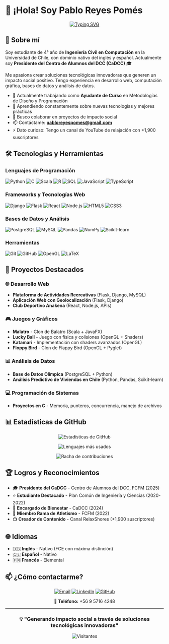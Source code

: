 # 👋 ¡Hola! Soy Pablo Reyes Pomés

<div align="center">
  
[![Typing SVG](https://readme-typing-svg.demolab.com?font=Fira+Code&pause=1000&color=2E9EF7&center=true&vCenter=true&width=435&lines=Estudiante+de+Ingenier%C3%ADa+Civil;en+Computaci%C3%B3n;Universidad+de+Chile+%F0%9F%87%A8%F0%9F%87%B1;Presidente+CaDCC+2025)](https://git.io/typing-svg)

</div>

## 🚀 Sobre mí

Soy estudiante de 4° año de **Ingeniería Civil en Computación** en la Universidad de Chile, con dominio nativo del inglés y español. Actualmente soy **Presidente del Centro de Alumnos del DCC (CaDCC)** 🎓

Me apasiona crear soluciones tecnológicas innovadoras que generen un impacto social positivo. Tengo experiencia en desarrollo web, computación gráfica, bases de datos y análisis de datos.

- 🔭 Actualmente trabajando como **Ayudante de Curso** en Metodologías de Diseño y Programación
- 🌱 Aprendiendo constantemente sobre nuevas tecnologías y mejores prácticas
- 👯 Busco colaborar en proyectos de impacto social
- 📫 Contáctame: **pabloreyespomes@gmail.com**
- ⚡ Dato curioso: Tengo un canal de YouTube de relajación con +1,900 suscriptores

## 🛠️ Tecnologías y Herramientas

### Lenguajes de Programación
![Python](https://img.shields.io/badge/Python-3776AB?style=for-the-badge&logo=python&logoColor=white)
![C](https://img.shields.io/badge/C-00599C?style=for-the-badge&logo=c&logoColor=white)
![Scala](https://img.shields.io/badge/Scala-DC322F?style=for-the-badge&logo=scala&logoColor=white)
![R](https://img.shields.io/badge/R-276DC3?style=for-the-badge&logo=r&logoColor=white)
![SQL](https://img.shields.io/badge/SQL-4479A1?style=for-the-badge&logo=postgresql&logoColor=white)
![JavaScript](https://img.shields.io/badge/JavaScript-F7DF1E?style=for-the-badge&logo=javascript&logoColor=black)
![TypeScript](https://img.shields.io/badge/TypeScript-007ACC?style=for-the-badge&logo=typescript&logoColor=white)

### Frameworks y Tecnologías Web
![Django](https://img.shields.io/badge/Django-092E20?style=for-the-badge&logo=django&logoColor=white)
![Flask](https://img.shields.io/badge/Flask-000000?style=for-the-badge&logo=flask&logoColor=white)
![React](https://img.shields.io/badge/React-20232A?style=for-the-badge&logo=react&logoColor=61DAFB)
![Node.js](https://img.shields.io/badge/Node.js-43853D?style=for-the-badge&logo=node.js&logoColor=white)
![HTML5](https://img.shields.io/badge/HTML5-E34F26?style=for-the-badge&logo=html5&logoColor=white)
![CSS3](https://img.shields.io/badge/CSS3-1572B6?style=for-the-badge&logo=css3&logoColor=white)

### Bases de Datos y Análisis
![PostgreSQL](https://img.shields.io/badge/PostgreSQL-316192?style=for-the-badge&logo=postgresql&logoColor=white)
![MySQL](https://img.shields.io/badge/MySQL-00000F?style=for-the-badge&logo=mysql&logoColor=white)
![Pandas](https://img.shields.io/badge/Pandas-150458?style=for-the-badge&logo=pandas&logoColor=white)
![NumPy](https://img.shields.io/badge/NumPy-013243?style=for-the-badge&logo=numpy&logoColor=white)
![Scikit-learn](https://img.shields.io/badge/scikit--learn-F7931E?style=for-the-badge&logo=scikit-learn&logoColor=white)

### Herramientas
![Git](https://img.shields.io/badge/Git-F05032?style=for-the-badge&logo=git&logoColor=white)
![GitHub](https://img.shields.io/badge/GitHub-100000?style=for-the-badge&logo=github&logoColor=white)
![OpenGL](https://img.shields.io/badge/OpenGL-5586A4?style=for-the-badge&logo=opengl&logoColor=white)
![LaTeX](https://img.shields.io/badge/LaTeX-008080?style=for-the-badge&logo=latex&logoColor=white)

## 💼 Proyectos Destacados

### 🌐 Desarrollo Web
- **Plataforma de Actividades Recreativas** (Flask, Django, MySQL)
- **Aplicación Web con Geolocalización** (Flask, Django)
- **Club Deportivo Anakena** (React, Node.js, APIs)

### 🎮 Juegos y Gráficos
- **Malatro** - Clon de Balatro (Scala + JavaFX)
- **Lucky Ball** - Juego con física y colisiones (OpenGL + Shaders)
- **Katamari** - Implementación con shaders avanzados (OpenGL)
- **Floppy Bird** - Clon de Flappy Bird (OpenGL + Pyglet)

### 📊 Análisis de Datos
- **Base de Datos Olímpica** (PostgreSQL + Python)
- **Análisis Predictivo de Viviendas en Chile** (Python, Pandas, Scikit-learn)

### 💻 Programación de Sistemas
- **Proyectos en C** - Memoria, punteros, concurrencia, manejo de archivos

## 📊 Estadísticas de GitHub

<div align="center">
  
![Estadísticas de GitHub](https://github-readme-stats.vercel.app/api?username=King-PR&show_icons=true&theme=tokyonight&hide_border=true&include_all_commits=true&count_private=true)

![Lenguajes más usados](https://github-readme-stats.vercel.app/api/top-langs/?username=King-PR&layout=compact&theme=tokyonight&hide_border=true)

![Racha de contribuciones](https://github-readme-streak-stats.herokuapp.com/?user=King-PR&theme=tokyonight&hide_border=true)

</div>

## 🏆 Logros y Reconocimientos

- 🎓 **Presidente del CaDCC** - Centro de Alumnos del DCC, FCFM (2025)
- ⭐ **Estudiante Destacado** - Plan Común de Ingeniería y Ciencias (2020-2022)
- 👥 **Encargado de Bienestar** - CaDCC (2024)
- 🏃 **Miembro Rama de Atletismo** - FCFM (2022)
- 📺 **Creador de Contenido** - Canal RelaxShores (+1,900 suscriptores)

## 🌐 Idiomas

- 🇺🇸 **Inglés** - Nativo (FCE con máxima distinción)
- 🇨🇱 **Español** - Nativo
- 🇫🇷 **Francés** - Elemental

## 📫 ¿Cómo contactarme?

<div align="center">

[![Email](https://img.shields.io/badge/Email-D14836?style=for-the-badge&logo=gmail&logoColor=white)](mailto:pabloreyespomes@gmail.com)
[![LinkedIn](https://img.shields.io/badge/LinkedIn-0077B5?style=for-the-badge&logo=linkedin&logoColor=white)](https://www.linkedin.com/in/tu-perfil)
[![GitHub](https://img.shields.io/badge/GitHub-100000?style=for-the-badge&logo=github&logoColor=white)](https://github.com/King-PR)

📱 **Teléfono:** +56 9 5716 4248

</div>

---

<div align="center">
  
### 💡 "Generando impacto social a través de soluciones tecnológicas innovadoras"

![Visitantes](https://visitor-badge.laobi.icu/badge?page_id=King-PR.King-PR)

</div>
